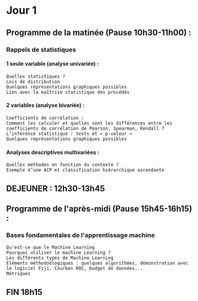 # Jour 1

## Programme de la matinée (Pause 10h30-11h00) :

  ### Rappels de statistiques
  #### 1 seule variable (analyse univariée) : 
    Quelles statistiques ?
    Lois de distribution
    Quelques représentations graphiques possibles
    Lien avec la maîtrise statistique des procédés 
  #### 2 variables (analyse bivariée) : 
    Coefficients de corrélation :
    Comment les calculer et quelles sont les différences entre les coefficients de corrélation de Pearson, Spearman, Kendall ?  
    L’inférence statistique : tests et « p-valeur » 
    Quelques représentations graphiques possibles 
  #### Analyses descriptives multivariées :
    Quelles méthodes en fonction du contexte ?
    Exemple d’une ACP et classification hiérarchique ascendante

## DEJEUNER : 12h30-13h45

## Programme de l'après-midi (Pause 15h45-16h15) :

  ### Bases fondamentales de l'apprentissage machine
    Qu'est-ce que le Machine Learning
    Pourquoi utiliser le machine Learning ?
    Les différents types de Machine Learning
    Eléments méthododlogiques : quelques algorithmes, démonstration avec le logiciel Fiji, Courbes ROC, budget de données... 
    Métriques 

## FIN 18h15
